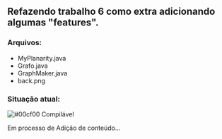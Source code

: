 ## Refazendo trabalho 6 como extra adicionando algumas "features".

### Arquivos:

 - MyPlanarity.java
 - Grafo.java
 - GraphMaker.java
 - back.png
 
 ### Situação atual:
 ![#00cf00](https://placehold.it/15/00cf00/000000?text=+) Compilável
 
  
 Em processo de Adição de conteúdo...
